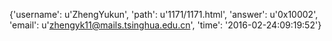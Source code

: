 {'username': u'ZhengYukun', 'path': u'1171/1171.html', 'answer': u'0x10002', 'email': u'zhengyk11@mails.tsinghua.edu.cn', 'time': '2016-02-24:09:19:52'}